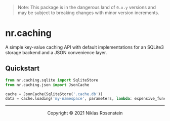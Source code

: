 
> Note: This package is in the dangerous land of `0.x.y` versions and may be subject to breaking
> changes with minor version increments.

# nr.caching

A simple key-value caching API with default implementations for an SQLite3 storage backend and
a JSON convenience layer.

## Quickstart

```py
from nr.caching.sqlite import SqliteStore
from nr.caching.json import JsonCache

cache = JsonCache(SqliteStore('.cache.db'))
data = cache.loading('my-namespace', parameters, lambda: expensive_function(*parameters))
```

---

<p align="center">Copyright &copy; 2021 Niklas Rosenstein</p>
